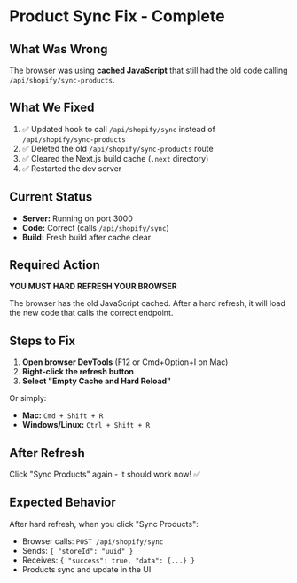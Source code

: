 # Product Sync Fix - Complete

## What Was Wrong

The browser was using **cached JavaScript** that still had the old code calling `/api/shopify/sync-products`.

## What We Fixed

1. ✅ Updated hook to call `/api/shopify/sync` instead of `/api/shopify/sync-products`
2. ✅ Deleted the old `/api/shopify/sync-products` route
3. ✅ Cleared the Next.js build cache (`.next` directory)
4. ✅ Restarted the dev server

## Current Status

- **Server:** Running on port 3000
- **Code:** Correct (calls `/api/shopify/sync`)
- **Build:** Fresh build after cache clear

## Required Action

**YOU MUST HARD REFRESH YOUR BROWSER**

The browser has the old JavaScript cached. After a hard refresh, it will load the new code that calls the correct endpoint.

## Steps to Fix

1. **Open browser DevTools** (F12 or Cmd+Option+I on Mac)
2. **Right-click the refresh button**
3. **Select "Empty Cache and Hard Reload"**

Or simply:
- **Mac:** `Cmd + Shift + R`
- **Windows/Linux:** `Ctrl + Shift + R`

## After Refresh

Click "Sync Products" again - it should work now! ✅

## Expected Behavior

After hard refresh, when you click "Sync Products":
- Browser calls: `POST /api/shopify/sync`
- Sends: `{ "storeId": "uuid" }`
- Receives: `{ "success": true, "data": {...} }`
- Products sync and update in the UI

